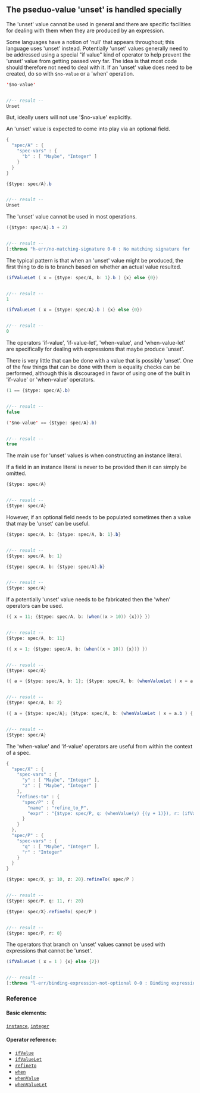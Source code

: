 <!---
  This markdown file was generated. Do not edit.
  -->

## The pseduo-value 'unset' is handled specially

The 'unset' value cannot be used in general and there are specific facilities for dealing with them when they are produced by an expression.

Some languages have a notion of 'null' that appears throughout; this language uses 'unset' instead. Potentially 'unset' values generally need to be addressed using a special "if value" kind of operator to help prevent the 'unset' value from getting passed very far. The idea is that most code should therefore not need to deal with it. If an 'unset' value does need to be created, do so with `$no-value` or a 'when' operation.

```java
'$no-value'


//-- result --
Unset
```

But, ideally users will not use '$no-value' explicitly.

An 'unset' value is expected to come into play via an optional field.

```java
{
  "spec/A" : {
    "spec-vars" : {
      "b" : [ "Maybe", "Integer" ]
    }
  }
}
```

```java
{$type: spec/A}.b


//-- result --
Unset
```

The 'unset' value cannot be used in most operations.

```java
({$type: spec/A}.b + 2)


//-- result --
[:throws "h-err/no-matching-signature 0-0 : No matching signature for '+'"]
```

The typical pattern is that when an 'unset' value might be produced, the first thing to do is to branch based on whether an actual value resulted.

```java
(ifValueLet ( x = {$type: spec/A, b: 1}.b ) {x} else {0})


//-- result --
1
```

```java
(ifValueLet ( x = {$type: spec/A}.b ) {x} else {0})


//-- result --
0
```

The operators 'if-value', 'if-value-let', 'when-value', and 'when-value-let' are specifically for dealing with expressions that maybe produce 'unset'.

There is very little that can be done with a value that is possibly 'unset'. One of the few things that can be done with them is equality checks can be performed, although this is discouraged in favor of using one of the built in 'if-value' or 'when-value' operators.

```java
(1 == {$type: spec/A}.b)


//-- result --
false
```

```java
('$no-value' == {$type: spec/A}.b)


//-- result --
true
```

The main use for 'unset' values is when constructing an instance literal.

If a field in an instance literal is never to be provided then it can simply be omitted.

```java
{$type: spec/A}


//-- result --
{$type: spec/A}
```

However, if an optional field needs to be populated sometimes then a value that may be 'unset' can be useful.

```java
{$type: spec/A, b: {$type: spec/A, b: 1}.b}


//-- result --
{$type: spec/A, b: 1}
```

```java
{$type: spec/A, b: {$type: spec/A}.b}


//-- result --
{$type: spec/A}
```

If a potentially 'unset' value needs to be fabricated then the 'when' operators can be used.

```java
({ x = 11; {$type: spec/A, b: (when((x > 10)) {x})} })


//-- result --
{$type: spec/A, b: 11}
```

```java
({ x = 1; {$type: spec/A, b: (when((x > 10)) {x})} })


//-- result --
{$type: spec/A}
```

```java
({ a = {$type: spec/A, b: 1}; {$type: spec/A, b: (whenValueLet ( x = a.b ) {(x + 1)})} })


//-- result --
{$type: spec/A, b: 2}
```

```java
({ a = {$type: spec/A}; {$type: spec/A, b: (whenValueLet ( x = a.b ) {(x + 1)})} })


//-- result --
{$type: spec/A}
```

The 'when-value' and 'if-value' operators are useful from within the context of a spec.

```java
{
  "spec/X" : {
    "spec-vars" : {
      "y" : [ "Maybe", "Integer" ],
      "z" : [ "Maybe", "Integer" ]
    },
    "refines-to" : {
      "spec/P" : {
        "name" : "refine_to_P",
        "expr" : "{$type: spec/P, q: (whenValue(y) {(y + 1)}), r: (ifValue(z) {z} else {0})}"
      }
    }
  },
  "spec/P" : {
    "spec-vars" : {
      "q" : [ "Maybe", "Integer" ],
      "r" : "Integer"
    }
  }
}
```

```java
{$type: spec/X, y: 10, z: 20}.refineTo( spec/P )


//-- result --
{$type: spec/P, q: 11, r: 20}
```

```java
{$type: spec/X}.refineTo( spec/P )


//-- result --
{$type: spec/P, r: 0}
```

The operators that branch on 'unset' values cannot be used with expressions that cannot be 'unset'.

```java
(ifValueLet ( x = 1 ) {x} else {2})


//-- result --
[:throws "l-err/binding-expression-not-optional 0-0 : Binding expression in 'if-value-let' must have an optional type"]
```

### Reference

#### Basic elements:

[`instance`](../jadeite-basic-syntax-reference.md#instance), [`integer`](../jadeite-basic-syntax-reference.md#integer)

#### Operator reference:

* [`ifValue`](../jadeite-full-reference.md#ifValue)
* [`ifValueLet`](../jadeite-full-reference.md#ifValueLet)
* [`refineTo`](../jadeite-full-reference.md#refineTo)
* [`when`](../jadeite-full-reference.md#when)
* [`whenValue`](../jadeite-full-reference.md#whenValue)
* [`whenValueLet`](../jadeite-full-reference.md#whenValueLet)



